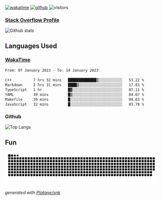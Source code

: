 [![wakatime](https://wakatime.com/badge/user/82c377cd-a54c-404c-b7df-177b313ca539.svg)](https://wakatime.com/@82c377cd-a54c-404c-b7df-177b313ca539)
[![github](https://img.shields.io/github/followers/xinthose?logo=github&style=plastic)](https://github.com/alanhamlett?tab=followers)
![visitors](https://visitor-badge.glitch.me/badge?page_id=xinthose&left_color=green&right_color=red)
### [Stack Overflow Profile](https://stackoverflow.com/users/4056146/xinthose)

![Github stats](https://github-readme-stats.vercel.app/api?username=xinthose&show_icons=true&theme=radical&count_private=true)

## Languages Used

### [WakaTime](https://wakatime.com/)
<!--START_SECTION:waka-->

```text
From: 07 January 2023 - To: 14 January 2023

C++          7 hrs 32 mins   █████████████▒░░░░░░░░░░░   53.22 %
Markdown     2 hrs 31 mins   ████▒░░░░░░░░░░░░░░░░░░░░   17.83 %
TypeScript   1 hr            █▓░░░░░░░░░░░░░░░░░░░░░░░   07.11 %
YAML         39 mins         █▒░░░░░░░░░░░░░░░░░░░░░░░   04.67 %
Makefile     39 mins         █░░░░░░░░░░░░░░░░░░░░░░░░   04.63 %
JavaScript   32 mins         █░░░░░░░░░░░░░░░░░░░░░░░░   03.78 %
```

<!--END_SECTION:waka-->

### Github

![Top Langs](https://github-readme-stats.vercel.app/api/top-langs/?username=xinthose)

## Fun
![github contribution grid snake animation](https://raw.githubusercontent.com/xinthose/xinthose/output/github-contribution-grid-snake.svg)

_generated with [Platane/snk](https://github.com/Platane/snk)_
